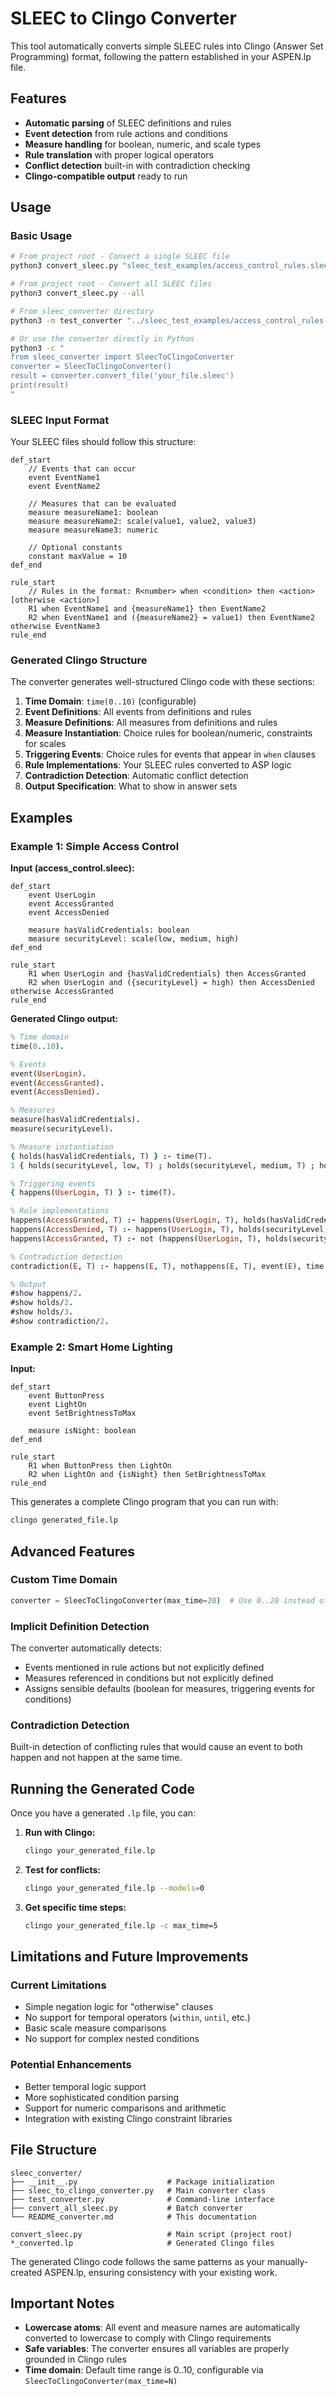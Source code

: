 # SLEEC to Clingo Converter

This tool automatically converts simple SLEEC rules into Clingo (Answer Set Programming) format, following the pattern established in your ASPEN.lp file.

## Features

- **Automatic parsing** of SLEEC definitions and rules
- **Event detection** from rule actions and conditions  
- **Measure handling** for boolean, numeric, and scale types
- **Rule translation** with proper logical operators
- **Conflict detection** built-in with contradiction checking
- **Clingo-compatible output** ready to run

## Usage

### Basic Usage

```bash
# From project root - Convert a single SLEEC file
python3 convert_sleec.py "sleec_test_examples/access_control_rules.sleec"

# From project root - Convert all SLEEC files  
python3 convert_sleec.py --all

# From sleec_converter directory
python3 -m test_converter "../sleec_test_examples/access_control_rules.sleec"

# Or use the converter directly in Python
python3 -c "
from sleec_converter import SleecToClingoConverter
converter = SleecToClingoConverter()
result = converter.convert_file('your_file.sleec')
print(result)
"
```

### SLEEC Input Format

Your SLEEC files should follow this structure:

```sleec
def_start
    // Events that can occur
    event EventName1
    event EventName2
    
    // Measures that can be evaluated
    measure measureName1: boolean
    measure measureName2: scale(value1, value2, value3)
    measure measureName3: numeric
    
    // Optional constants
    constant maxValue = 10
def_end

rule_start
    // Rules in the format: R<number> when <condition> then <action> [otherwise <action>]
    R1 when EventName1 and {measureName1} then EventName2
    R2 when EventName1 and ({measureName2} = value1) then EventName2 otherwise EventName3
rule_end
```

### Generated Clingo Structure

The converter generates well-structured Clingo code with these sections:

1. **Time Domain**: `time(0..10)` (configurable)
2. **Event Definitions**: All events from definitions and rules
3. **Measure Definitions**: All measures from definitions and rules  
4. **Measure Instantiation**: Choice rules for boolean/numeric, constraints for scales
5. **Triggering Events**: Choice rules for events that appear in `when` clauses
6. **Rule Implementations**: Your SLEEC rules converted to ASP logic
7. **Contradiction Detection**: Automatic conflict detection
8. **Output Specification**: What to show in answer sets

## Examples

### Example 1: Simple Access Control

**Input (access_control.sleec):**
```sleec
def_start
    event UserLogin
    event AccessGranted
    event AccessDenied
    
    measure hasValidCredentials: boolean
    measure securityLevel: scale(low, medium, high)
def_end

rule_start
    R1 when UserLogin and {hasValidCredentials} then AccessGranted
    R2 when UserLogin and ({securityLevel} = high) then AccessDenied otherwise AccessGranted
rule_end
```

**Generated Clingo output:**
```prolog
% Time domain
time(0..10).

% Events
event(UserLogin).
event(AccessGranted).
event(AccessDenied).

% Measures  
measure(hasValidCredentials).
measure(securityLevel).

% Measure instantiation
{ holds(hasValidCredentials, T) } :- time(T).
1 { holds(securityLevel, low, T) ; holds(securityLevel, medium, T) ; holds(securityLevel, high, T) } 1 :- time(T).

% Triggering events
{ happens(UserLogin, T) } :- time(T).

% Rule implementations
happens(AccessGranted, T) :- happens(UserLogin, T), holds(hasValidCredentials, T), time(T).
happens(AccessDenied, T) :- happens(UserLogin, T), holds(securityLevel, high, T), time(T).
happens(AccessGranted, T) :- not (happens(UserLogin, T), holds(securityLevel, high, T)), time(T).

% Contradiction detection
contradiction(E, T) :- happens(E, T), nothappens(E, T), event(E), time(T).

% Output
#show happens/2.
#show holds/2.  
#show holds/3.
#show contradiction/2.
```

### Example 2: Smart Home Lighting

**Input:**
```sleec
def_start
    event ButtonPress
    event LightOn
    event SetBrightnessToMax
    
    measure isNight: boolean
def_end

rule_start
    R1 when ButtonPress then LightOn
    R2 when LightOn and {isNight} then SetBrightnessToMax
rule_end
```

This generates a complete Clingo program that you can run with:
```bash
clingo generated_file.lp
```

## Advanced Features

### Custom Time Domain
```python
converter = SleecToClingoConverter(max_time=20)  # Use 0..20 instead of 0..10
```

### Implicit Definition Detection
The converter automatically detects:
- Events mentioned in rule actions but not explicitly defined
- Measures referenced in conditions but not explicitly defined
- Assigns sensible defaults (boolean for measures, triggering events for conditions)

### Contradiction Detection
Built-in detection of conflicting rules that would cause an event to both happen and not happen at the same time.

## Running the Generated Code

Once you have a generated `.lp` file, you can:

1. **Run with Clingo:**
   ```bash
   clingo your_generated_file.lp
   ```

2. **Test for conflicts:**
   ```bash
   clingo your_generated_file.lp --models=0
   ```

3. **Get specific time steps:**
   ```bash
   clingo your_generated_file.lp -c max_time=5
   ```

## Limitations and Future Improvements

### Current Limitations
- Simple negation logic for "otherwise" clauses
- No support for temporal operators (`within`, `until`, etc.)
- Basic scale measure comparisons
- No support for complex nested conditions

### Potential Enhancements
- Better temporal logic support
- More sophisticated condition parsing
- Support for numeric comparisons and arithmetic
- Integration with existing Clingo constraint libraries

## File Structure

```
sleec_converter/
├── __init__.py                    # Package initialization
├── sleec_to_clingo_converter.py   # Main converter class
├── test_converter.py              # Command-line interface
├── convert_all_sleec.py           # Batch converter
└── README_converter.md            # This documentation

convert_sleec.py                   # Main script (project root)
*_converted.lp                     # Generated Clingo files
```

The generated Clingo code follows the same patterns as your manually-created ASPEN.lp, ensuring consistency with your existing work.

## Important Notes

- **Lowercase atoms**: All event and measure names are automatically converted to lowercase to comply with Clingo requirements
- **Safe variables**: The converter ensures all variables are properly grounded in Clingo rules
- **Time domain**: Default time range is 0..10, configurable via `SleecToClingoConverter(max_time=N)` 